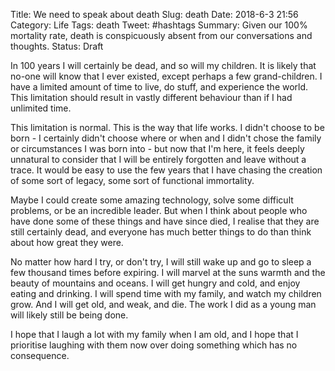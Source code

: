 Title: We need to speak about death
Slug: death
Date: 2018-6-3 21:56
Category: Life
Tags: death
Tweet: #hashtags
Summary: Given our 100% mortality rate, death is conspicuously absent from our conversations and thoughts.
Status: Draft

In 100 years I will certainly be dead, and so will my children. It is likely that no-one will know that I ever existed, except perhaps a few grand-children. I have a limited amount of time to live, do stuff, and experience the world. This limitation should result in vastly different behaviour than if I had unlimited time. 

This limitation is normal. This is the way that life works. I didn't choose to be born - I certainly didn't choose where or when and I didn't chose the family or circumstances I was born into - but now that I'm here, it feels deeply unnatural to consider that I will be entirely forgotten and leave without a trace. It would be easy to use the few years that I have chasing the creation of some sort of legacy, some sort of functional immortality. 

Maybe I could create some amazing technology, solve some difficult problems, or be an incredible leader. But when I think about people who have done some of these things and have since died, I realise that they are still certainly dead, and everyone has much better things to do than think about how great they were.

No matter how hard I try, or don't try, I will still wake up and go to sleep a few thousand times before expiring. I will marvel at the suns warmth and the beauty of mountains and oceans. I will get hungry and cold, and enjoy eating and drinking. I will spend time with my family, and watch my children grow. And I will get old, and weak, and die. The work I did as a young man will likely still be being done.

I hope that I laugh a lot with my family when I am old, and I hope that I prioritise laughing with them now over doing something which has no consequence. 
